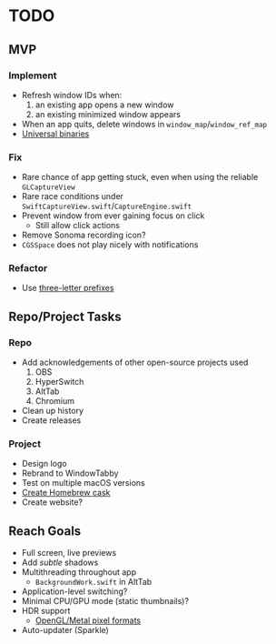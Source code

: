 # TODO

## MVP

### Implement

- Refresh window IDs when:
  1. an existing app opens a new window
  2. an existing minimized window appears
- When an app quits, delete windows in `window_map`/`window_ref_map`
- [Universal binaries](https://developer.apple.com/documentation/apple-silicon/building-a-universal-macos-binary#Update-the-Architecture-List-of-Custom-Makefiles)

### Fix

- Rare chance of app getting stuck, even when using the reliable `GLCaptureView`
- Rare race conditions under `SwiftCaptureView.swift`/`CaptureEngine.swift`
- Prevent window from ever gaining focus on click
  - Still allow click actions
- Remove Sonoma recording icon?
- `CGSSpace` does not play nicely with notifications

### Refactor

- Use [three-letter prefixes](https://google.github.io/styleguide/objcguide.html#prefixes)

## Repo/Project Tasks

### Repo

- Add acknowledgements of other open-source projects used
  1. OBS
  2. HyperSwitch
  3. AltTab
  4. Chromium
- Clean up history
- Create releases

### Project

- Design logo
- Rebrand to WindowTabby
- Test on multiple macOS versions
- [Create Homebrew cask](https://github.com/Homebrew/brew/blob/master/docs/Formula-Cookbook.md#basic-instructions)
- Create website?

## Reach Goals

- Full screen, live previews
- Add _subtle_ shadows
- Multithreading throughout app
  - `BackgroundWork.swift` in AltTab
- Application-level switching?
- Minimal CPU/GPU mode (static thumbnails)?
- HDR support
  - [OpenGL/Metal pixel formats](https://developer.apple.com/forums/thread/698050)
- Auto-updater (Sparkle)
